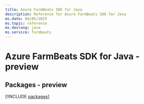 ```yaml
---
title: Azure FarmBeats SDK for Java
description: Reference for Azure FarmBeats SDK for Java
ms.date: 04/05/2025
ms.topic: reference
ms.devlang: java
ms.service: farmbeats
---
```

# Azure FarmBeats SDK for Java - preview
## Packages - preview
[!INCLUDE [packages](farmbeats-index.md)]